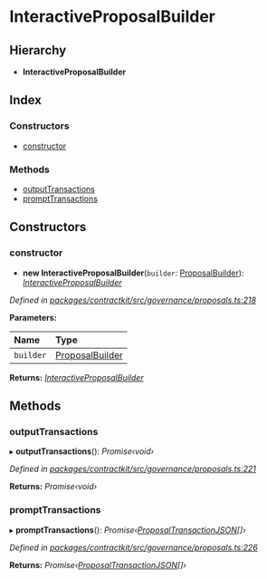 # InteractiveProposalBuilder

## Hierarchy

* **InteractiveProposalBuilder**

## Index

### Constructors

* [constructor](../classes/_governance_proposals_.interactiveproposalbuilder.md#constructor)

### Methods

* [outputTransactions](../classes/_governance_proposals_.interactiveproposalbuilder.md#outputtransactions)
* [promptTransactions](../classes/_governance_proposals_.interactiveproposalbuilder.md#prompttransactions)

## Constructors

### constructor

+ **new InteractiveProposalBuilder**\(`builder`: [ProposalBuilder](../classes/_governance_proposals_.proposalbuilder.md)\): [_InteractiveProposalBuilder_](../classes/_governance_proposals_.interactiveproposalbuilder.md)

_Defined in_ [_packages/contractkit/src/governance/proposals.ts:218_](https://github.com/celo-org/celo-monorepo/blob/master/packages/contractkit/src/governance/proposals.ts#L218)

**Parameters:**

| Name | Type |
| :--- | :--- |
| `builder` | [ProposalBuilder](../classes/_governance_proposals_.proposalbuilder.md) |

**Returns:** [_InteractiveProposalBuilder_](../classes/_governance_proposals_.interactiveproposalbuilder.md)

## Methods

### outputTransactions

▸ **outputTransactions**\(\): _Promise‹void›_

_Defined in_ [_packages/contractkit/src/governance/proposals.ts:221_](https://github.com/celo-org/celo-monorepo/blob/master/packages/contractkit/src/governance/proposals.ts#L221)

**Returns:** _Promise‹void›_

### promptTransactions

▸ **promptTransactions**\(\): _Promise‹_[_ProposalTransactionJSON_](../interfaces/_governance_proposals_.proposaltransactionjson.md)_\[\]›_

_Defined in_ [_packages/contractkit/src/governance/proposals.ts:226_](https://github.com/celo-org/celo-monorepo/blob/master/packages/contractkit/src/governance/proposals.ts#L226)

**Returns:** _Promise‹_[_ProposalTransactionJSON_](../interfaces/_governance_proposals_.proposaltransactionjson.md)_\[\]›_

